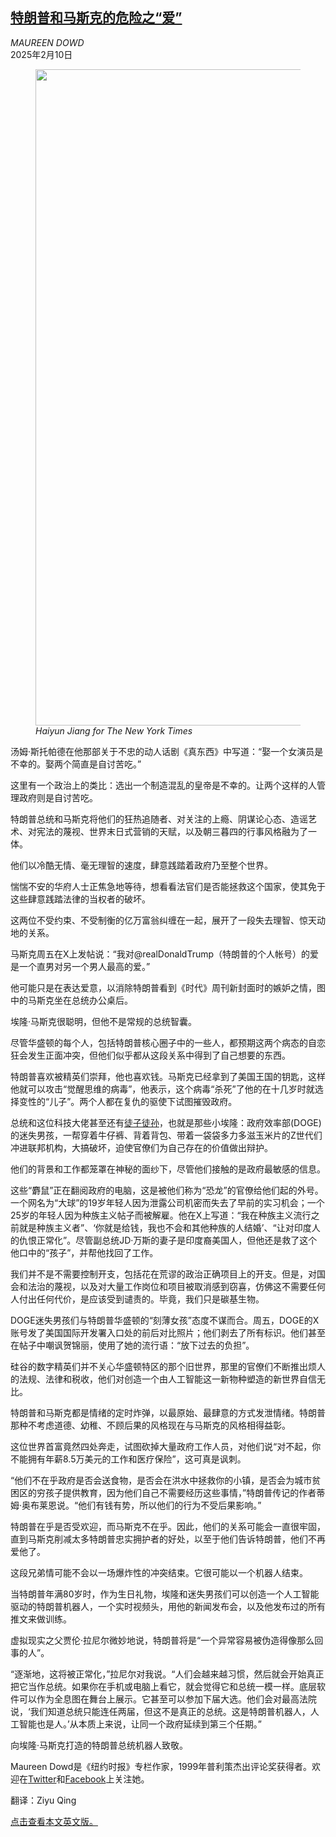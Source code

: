 <!--1739160421000-->
[特朗普和马斯克的危险之“爱”](https://cn.nytimes.com/opinion/20250210/trump-musk-doge/)
------

<address>MAUREEN DOWD</address><time pudate="2025-02-10 11:38:49" datetime="2025-02-10 11:38:49">2025年2月10日</time><figure><img src="https://images.weserv.nl/?url=static01.nyt.com/images/2025/02/08/multimedia/08dowd2-fzjg/08dowd2-fzjg-master1050.jpg" width="1050" height="1050"><figcaption> <cite>Haiyun Jiang for The New York Times</cite></figcaption></figure><section><p>汤姆·斯托帕德在他那部关于不忠的动人话剧《真东西》中写道：“娶一个女演员是不幸的。娶两个简直是自讨苦吃。”</p><p>这里有一个政治上的类比：选出一个制造混乱的皇帝是不幸的。让两个这样的人管理政府则是自讨苦吃。</p><p>特朗普总统和马斯克将他们的狂热追随者、对关注的上瘾、阴谋论心态、造谣艺术、对宪法的蔑视、世界末日式营销的天赋，以及朝三暮四的行事风格融为了一体。</p><p>他们以冷酷无情、毫无理智的速度，肆意践踏着政府乃至整个世界。</p><p>惴惴不安的华府人士正焦急地等待，想看看法官们是否能拯救这个国家，使其免于这些肆意践踏法律的当权者的破坏。</p><p>这两位不受约束、不受制衡的亿万富翁纠缠在一起，展开了一段失去理智、惊天动地的关系。</p><p>马斯克周五在X上发帖说：“我对@realDonaldTrump（特朗普的个人帐号）的爱是一个直男对另一个男人最高的爱。”</p><p>他可能只是在表达爱意，以消除特朗普看到《时代》周刊新封面时的嫉妒之情，图中的马斯克坐在总统办公桌后。</p><p>埃隆·马斯克很聪明，但他不是常规的总统智囊。</p><p>尽管华盛顿的每个人，包括特朗普核心圈子中的一些人，都预期这两个病态的自恋狂会发生正面冲突，但他们似乎都从这段关系中得到了自己想要的东西。</p><p>特朗普喜欢被精英们崇拜，他也喜欢钱。马斯克已经拿到了美国王国的钥匙，这样他就可以攻击“觉醒思维的病毒”，他表示，这个病毒“杀死”了他的在十几岁时就选择变性的“儿子”。两个人都在复仇的驱使下试图摧毁政府。</p><p>总统和这位科技大佬甚至还有<a href="https://www.nytimes.com/2025/02/07/us/politics/musk-doge-aides.html">徒子徒孙</a>，也就是那些小埃隆：政府效率部(DOGE)的迷失男孩，一帮穿着牛仔裤、背着背包、带着一袋袋多力多滋玉米片的Z世代们冲进联邦机构，大搞破坏，迫使官僚们为自己存在的价值做出辩护。</p><p>他们的背景和工作都笼罩在神秘的面纱下，尽管他们接触的是政府最敏感的信息。</p><p>这些“麝鼠”正在翻阅政府的电脑，这是被他们称为“恐龙”的官僚给他们起的外号。一个网名为“大球”的19岁年轻人因为泄露公司机密而失去了早前的实习机会；一个25岁的年轻人因为种族主义帖子而被解雇。他在X上写道：“我在种族主义流行之前就是种族主义者”、‘你就是给钱，我也不会和其他种族的人结婚’、“让对印度人的仇恨正常化”。尽管副总统JD·万斯的妻子是印度裔美国人，但他还是救了这个他口中的“孩子”，并帮他找回了工作。</p><p>我们并不是不需要控制开支，包括花在荒谬的政治正确项目上的开支。但是，对国会和法治的蔑视，以及对大量工作岗位和项目被取消感到窃喜，仿佛这不需要任何人付出任何代价，是应该受到谴责的。毕竟，我们只是碳基生物。</p><p>DOGE迷失男孩们与特朗普华盛顿的“刻薄女孩”态度不谋而合。周五，DOGE的X账号发了美国国际开发署入口处的前后对比照片；他们剥去了所有标识。他们甚至在帖子中嘲讽贺锦丽，使用了她的流行语：“放下过去的负担”。</p><p>硅谷的数字精英们并不关心华盛顿特区的那个旧世界，那里的官僚们不断推出烦人的法规、法律和税收，他们对创造一个由人工智能这一新物种塑造的新世界自信无比。</p><p>特朗普和马斯克都是情绪的定时炸弹，以最原始、最肆意的方式发泄情绪。特朗普那种不考虑道德、幼稚、不顾后果的风格现在与马斯克的风格相得益彰。</p><p>这位世界首富竟然四处奔走，试图砍掉大量政府工作人员，对他们说“对不起，你不能拥有年薪8.5万美元的工作和医疗保险”，这可真是讽刺。</p><p>“他们不在乎政府是否会送食物，是否会在洪水中拯救你的小镇，是否会为城市贫困区的穷孩子提供教育，因为他们自己不需要经历这些事情，”特朗普传记的作者蒂姆·奥布莱恩说。“他们有钱有势，所以他们的行为不受后果影响。”</p><p>特朗普在乎是否受欢迎，而马斯克不在乎。因此，他们的关系可能会一直很牢固，直到马斯克削减太多特朗普忠实拥护者的好处，以至于他们告诉特朗普，他们不再爱他了。</p><p>这段兄弟情可能不会以一场爆炸性的冲突结束。它很可能以一个机器人结束。</p><p>当特朗普年满80岁时，作为生日礼物，埃隆和迷失男孩们可以创造一个人工智能驱动的特朗普机器人，一个实时视频头，用他的新闻发布会，以及他发布过的所有推文来做训练。</p><p>虚拟现实之父贾伦·拉尼尔微妙地说，特朗普将是“一个异常容易被伪造得像那么回事的人”。</p><p>“逐渐地，这将被正常化，”拉尼尔对我说。“人们会越来越习惯，然后就会开始真正把它当作总统。如果你在手机或电脑上看它，就会觉得它和总统一模一样。底层软件可以作为全息图在舞台上展示。它甚至可以参加下届大选。他们会对最高法院说，‘我们知道总统只能连任两届，但这不是真正的总统。这是特朗普机器人，人工智能也是人。’从本质上来说，让同一个政府延续到第三个任期。”</p><p>向埃隆·马斯克打造的特朗普总统机器人致敬。</p></section><footer><p>Maureen Dowd是《纽约时报》专栏作家，1999年普利策杰出评论奖获得者。欢迎在<a rel="nofollow" target="_blank" href="https://twitter.com/MaureenDowd">Twitter</a>和<a rel="nofollow" target="_blank" href="https://www.facebook.com/nytimesdowd">Facebook</a>上关注她。</p><p>翻译：Ziyu Qing</p><p><a rel="nofollow" target="_blank" href="https://www.nytimes.com/2025/02/08/opinion/trump-musk-doge.html">点击查看本文英文版。</a></p></footer>
